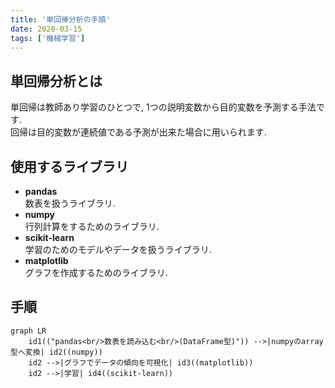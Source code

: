 ```yaml
---
title: '単回帰分析の手順'
date: 2020-03-15
tags: ['機械学習']
---
```


## 単回帰分析とは
単回帰は教師あり学習のひとつで, 1つの説明変数から目的変数を予測する手法です.  
回帰は目的変数が連続値である予測が出来た場合に用いられます.  

## 使用するライブラリ
- **pandas**  
  数表を扱うライブラリ.  
- **numpy**  
  行列計算をするためのライブラリ.  
- **scikit-learn**  
  学習のためのモデルやデータを扱うライブラリ.  
- **matplotlib**  
  グラフを作成するためのライブラリ.  

## 手順

```mermaid,autorun
graph LR
    id1(("pandas<br/>数表を読み込む<br/>(DataFrame型)")) -->|numpyのarray型へ変換| id2((numpy))
    id2 -->|グラフでデータの傾向を可視化| id3((matplotlib))
    id2 -->|学習| id4((scikit-learn))
```